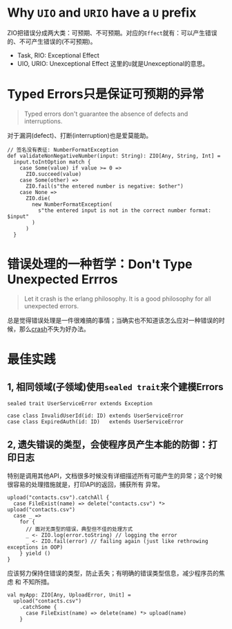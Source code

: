 # Why `UIO` and `URIO` have a `U` prefix
ZIO把错误分成两大类：可预期、不可预期。对应的`Effect`就有：可以产生错误的、不可产生错误的(不可预期)。
- Task, RIO: Exceptional Effect
- UIO, URIO: Unexceptional Effect
这里的`U`就是Unexceptional的意思。

# Typed Errors只是保证可预期的异常
> Typed errors don't guarantee the absence of defects and interruptions.

对于漏洞(defect)、打断(interruption)也是爱莫能助。
```
// 签名没有表征: NumberFormatException
def validateNonNegativeNumber(input: String): ZIO[Any, String, Int] =
  input.toIntOption match {
    case Some(value) if value >= 0 =>
      ZIO.succeed(value)
    case Some(other) =>
      ZIO.fail(s"the entered number is negative: $other")
    case None =>
      ZIO.die(
        new NumberFormatException(
          s"the entered input is not in the correct number format: $input"
        )
      )
  }
```

# 错误处理的一种哲学：Don't Type Unexpected Errros
> Let it crash is the erlang philosophy. It is a good philosophy for all unexpected errors.

总是觉得错误处理是一件很难搞的事情；当确实也不知道该怎么应对一种错误的时候，那么[crash](https://zio.dev/reference/error-management/best-practices/unexpected-errors)不失为好办法。


# 最佳实践
## 1, 相同领域(子领域)使用`sealed trait`来个建模Errors
```
sealed trait UserServiceError extends Exception

case class InvalidUserId(id: ID) extends UserServiceError
case class ExpiredAuth(id: ID)   extends UserServiceError
```

## 2, 遗失错误的类型，会使程序员产生本能的防御：打印日志
特别是调用其他API，文档很多时候没有详细描述所有可能产生的异常；这个时候很容易的处理措施就是，打印API的返回，捕获所有
异常。
```
upload("contacts.csv").catchAll {
  case FileExist(name) => delete("contacts.csv") *> upload("contacts.csv")
  case _ =>
    for {
      // 面对无类型的错误，典型但不佳的处理方式
      _ <- ZIO.log(error.toString) // logging the error
      _ <- ZIO.fail(error) // failing again (just like rethrowing exceptions in OOP)
    } yield ()
}
```
应该努力保持住错误的类型，防止丢失；有明确的错误类型信息，减少程序员的焦虑 和 不知所措。
```
val myApp: ZIO[Any, UploadError, Unit] =
  upload("contacts.csv")
    .catchSome {
      case FileExist(name) => delete(name) *> upload(name)
    }
```
